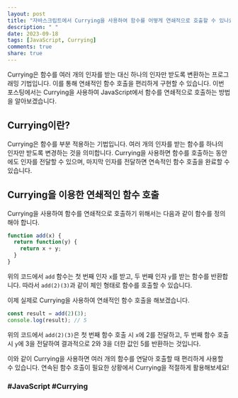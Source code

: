 ```yaml
---
layout: post
title: "자바스크립트에서 Currying을 사용하여 함수를 어떻게 연쇄적으로 호출할 수 있나요?"
description: " "
date: 2023-09-18
tags: [JavaScript, Currying]
comments: true
share: true
---
```


Currying은 함수를 여러 개의 인자를 받는 대신 하나의 인자만 받도록 변환하는 프로그래밍 기법입니다. 이를 통해 연쇄적인 함수 호출을 편리하게 구현할 수 있습니다. 이번 포스팅에서는 Currying을 사용하여 JavaScript에서 함수를 연쇄적으로 호출하는 방법을 알아보겠습니다.

## Currying이란?

Currying은 함수를 부분 적용하는 기법입니다. 여러 개의 인자를 받는 함수를 하나의 인자만 받도록 변경하는 것을 의미합니다. Currying을 사용하면 함수를 호출하는 동안에도 인자를 전달할 수 있으며, 마지막 인자를 전달하면 연속적인 함수 호출을 완료할 수 있습니다.

## Currying을 이용한 연쇄적인 함수 호출

Currying을 사용하여 함수를 연쇄적으로 호출하기 위해서는 다음과 같이 함수를 정의해야 합니다.

```javascript
function add(x) {
  return function(y) {
    return x + y;
  }
}

```

위의 코드에서 `add` 함수는 첫 번째 인자 `x`를 받고, 두 번째 인자 `y`를 받는 함수를 반환합니다. 따라서 `add(2)(3)`과 같이 체인 형태로 함수를 호출할 수 있습니다.

이제 실제로 Currying을 사용하여 연쇄적인 함수 호출을 해보겠습니다.

```javascript
const result = add(2)(3);
console.log(result); // 5
```

위의 코드에서 `add(2)(3)`은 첫 번째 함수 호출 시 `x`에 2를 전달하고, 두 번째 함수 호출 시 `y`에 3을 전달하여 결과적으로 2와 3을 더한 값인 5를 반환하는 것입니다.

이와 같이 Currying을 사용하면 여러 개의 함수를 연달아 호출할 때 편리하게 사용할 수 있습니다. 연속된 함수 호출이 필요한 상황에서 Currying을 적절하게 활용해보세요!

### #JavaScript #Currying